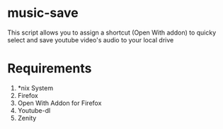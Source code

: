 # music-save
This script allows you to assign a shortcut (Open With addon) to quicky select and save youtube video's audio to your local drive

# Requirements
1. *nix System
2. Firefox
3. Open With Addon for Firefox
4. Youtube-dl
5. Zenity
